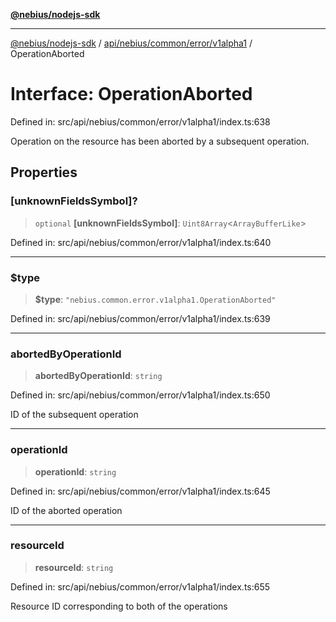 [**@nebius/nodejs-sdk**](../../../../../../README.md)

---

[@nebius/nodejs-sdk](../../../../../../README.md) / [api/nebius/common/error/v1alpha1](../README.md) / OperationAborted

# Interface: OperationAborted

Defined in: src/api/nebius/common/error/v1alpha1/index.ts:638

Operation on the resource has been aborted by a subsequent operation.

## Properties

### \[unknownFieldsSymbol\]?

> `optional` **\[unknownFieldsSymbol\]**: `Uint8Array`\<`ArrayBufferLike`\>

Defined in: src/api/nebius/common/error/v1alpha1/index.ts:640

---

### $type

> **$type**: `"nebius.common.error.v1alpha1.OperationAborted"`

Defined in: src/api/nebius/common/error/v1alpha1/index.ts:639

---

### abortedByOperationId

> **abortedByOperationId**: `string`

Defined in: src/api/nebius/common/error/v1alpha1/index.ts:650

ID of the subsequent operation

---

### operationId

> **operationId**: `string`

Defined in: src/api/nebius/common/error/v1alpha1/index.ts:645

ID of the aborted operation

---

### resourceId

> **resourceId**: `string`

Defined in: src/api/nebius/common/error/v1alpha1/index.ts:655

Resource ID corresponding to both of the operations
